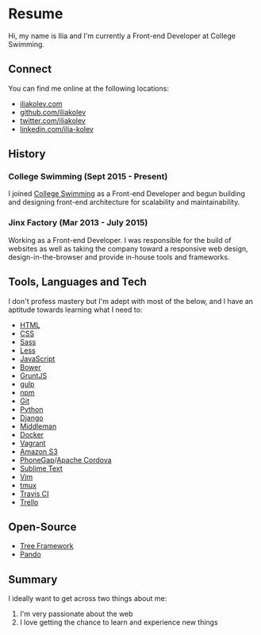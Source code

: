# Resume

Hi, my name is Ilia and I'm currently a Front-end Developer at College Swimming.

## Connect

You can find me online at the following locations:

- [iliakolev.com](http://www.iliakolev.com/)
- [github.com/iliakolev](https://github.com/iliakolev)
- [twitter.com/iliakolev](http://www.twitter.com/iliakolev)
- [linkedin.com/ilia-kolev](http://bg.linkedin.com/in/ilia-kolev-0b6bb575)

## History

### College Swimming (Sept 2015 - Present)

I joined [College Swimming](http://www.collegeswimming.com) as a Front-end Developer
and begun building and designing front-end architecture for scalability and maintainability.

### Jinx Factory (Mar 2013 - July 2015)

Working as a Front-end Developer. I was responsible for the build of websites as 
well as taking the company toward a responsive web design, design-in-the-browser 
and provide in-house tools and frameworks.

## Tools, Languages and Tech

I don't profess mastery but I'm adept with most of the below, and I have an aptitude towards learning what I need to:

- [HTML](https://developer.mozilla.org/en-US/docs/Web/HTML)
- [CSS](https://developer.mozilla.org/en-US/docs/Web/CSS)
- [Sass](http://sass-lang.com/)
- [Less](http://lesscss.org/)
- [JavaScript](https://developer.mozilla.org/en-US/docs/Web/JavaScript)
- [Bower](http://bower.io/)
- [GruntJS](http://gruntjs.com/)
- [gulp](http://gulpjs.com/)
- [npm](https://www.npmjs.com/)
- [Git](http://git-scm.com/)
- [Python](https://www.python.org/)
- [Django](https://www.djangoproject.com/)
- [Middleman](https://middlemanapp.com/)
- [Docker](https://www.docker.com/)
- [Vagrant](https://www.vagrantup.com/)
- [Amazon S3](https://aws.amazon.com/s3/)
- [PhoneGap](http://phonegap.com/)/[Apache Cordova](https://cordova.apache.org/)
- [Sublime Text](http://www.sublimetext.com/)
- [Vim](http://www.vim.org/about.php)
- [tmux](http://tmux.github.io/)
- [Travis CI](https://travis-ci.org/)
- [Trello](https://trello.com/)

## Open-Source

- [Tree Framework](https://github.com/treeframework)
- [Pando](https://github.com/iliakolev/pando)

## Summary

I ideally want to get across two things about me:

1. I'm very passionate about the web
2. I love getting the chance to learn and experience new things
